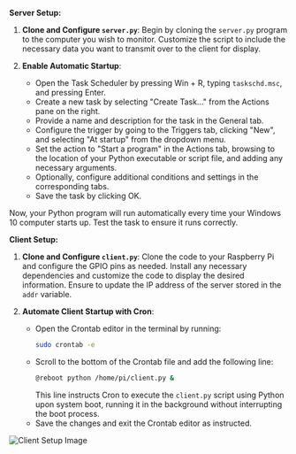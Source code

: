 **Server Setup:**

1. **Clone and Configure `server.py`**: Begin by cloning the `server.py` program to the computer you wish to monitor. Customize the script to include the necessary data you want to transmit over to the client for display.

2. **Enable Automatic Startup**:
   - Open the Task Scheduler by pressing Win + R, typing `taskschd.msc`, and pressing Enter.
   - Create a new task by selecting "Create Task..." from the Actions pane on the right.
   - Provide a name and description for the task in the General tab.
   - Configure the trigger by going to the Triggers tab, clicking "New", and selecting "At startup" from the dropdown menu.
   - Set the action to "Start a program" in the Actions tab, browsing to the location of your Python executable or script file, and adding any necessary arguments.
   - Optionally, configure additional conditions and settings in the corresponding tabs.
   - Save the task by clicking OK.

Now, your Python program will run automatically every time your Windows 10 computer starts up. Test the task to ensure it runs correctly.

**Client Setup:**

1. **Clone and Configure `client.py`**: Clone the code to your Raspberry Pi and configure the GPIO pins as needed. Install any necessary dependencies and customize the code to display the desired information. Ensure to update the IP address of the server stored in the `addr` variable.

2. **Automate Client Startup with Cron**:
   - Open the Crontab editor in the terminal by running:
     ```bash
     sudo crontab -e
     ```
   - Scroll to the bottom of the Crontab file and add the following line:
     ```bash
     @reboot python /home/pi/client.py &
     ```
     This line instructs Cron to execute the `client.py` script using Python upon system boot, running it in the background without interrupting the boot process.
   - Save the changes and exit the Crontab editor as instructed.

![Client Setup Image](https://github.com/LSuds/AnalogMeterProject/assets/46835310/0410d6fa-2098-439e-9ccc-f05c09e41ed2)
